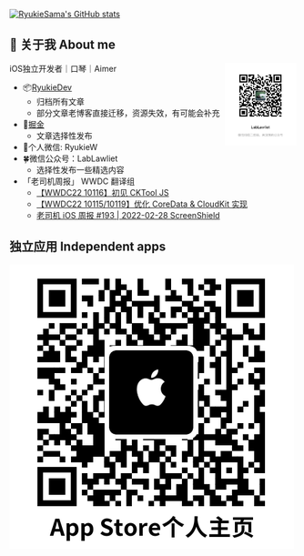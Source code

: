 
<!-- <img align="right" src="https://github-readme-stats.vercel.app/api?username=RyukieSama&count_private=true&show_icons=true&theme=dark&include_all_commits=true" /> -->

[![RyukieSama's GitHub stats](https://github-readme-stats.vercel.app/api?username=RyukieSama&count_private=true&show_icons=true&theme=dark&include_all_commits=true)](https://github.com/RyukieSama/github-readme-stats)

## 👋 关于我 About me

<img align="right" src="公众号.JPG" width = "25%"/>

iOS独立开发者｜口琴｜Aimer

- 📦[RyukieDev](https://ryukiedev.gitbook.io/wiki/)
  -  归档所有文章
  -  部分文章老博客直接迁移，资源失效，有可能会补充
- 💎[掘金](https://juejin.cn/user/405083464942519)
  - 文章选择性发布
- 🌱个人微信: RyukieW
- 🍀微信公众号：LabLawliet
  - 选择性发布一些精选内容
- 「老司机周报」 WWDC 翻译组
  - [【WWDC22 10116】初见 CKTool JS](https://xiaozhuanlan.com/topic/8235470691)
  - [【WWDC22 10115/10119】优化 CoreData & CloudKit 实现](https://xiaozhuanlan.com/topic/5821964073)
  - [老司机 iOS 周报 #193 | 2022-02-28 ScreenShield](https://mp.weixin.qq.com/s/KrnH0Tc6PDA6sNuOC8qzNg)

## 独立应用 Independent apps

![App Store](AppStore.png)

